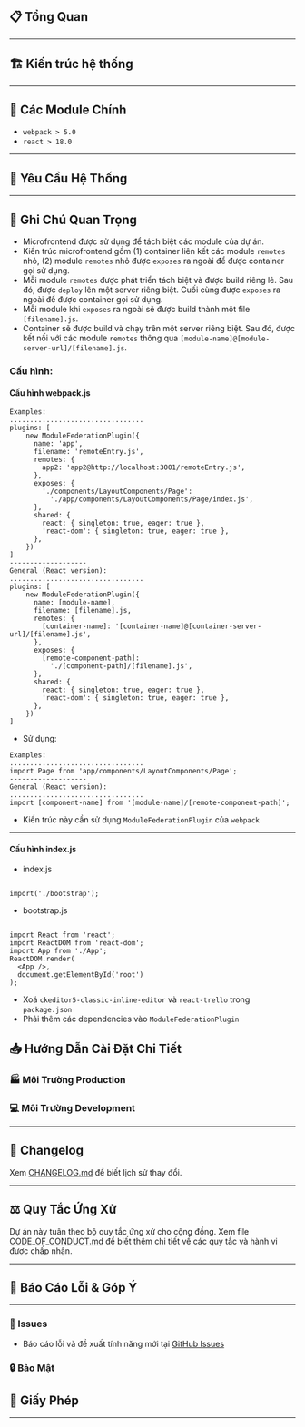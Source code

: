 ## 📋 Tổng Quan

---

## 🏗️ Kiến trúc hệ thống

---

## 🔧 Các Module Chính

- `webpack > 5.0`
- `react > 18.0`

---

## 🔧 Yêu Cầu Hệ Thống

---

## 📝 Ghi Chú Quan Trọng

- Microfrontend được sử dụng để tách biệt các module của dự án.
- Kiến trúc microfrontend gồm (1) container liên kết các module `remotes` nhỏ, (2) module `remotes` nhỏ được `exposes` ra ngoài để được container gọi sử dụng.
- Mỗi module `remotes` được phát triển tách biệt và được build riêng lẻ. Sau đó, được `deploy` lên một server riêng biệt. Cuối cùng được `exposes` ra ngoài để được container gọi sử dụng.
- Mỗi module khi `exposes` ra ngoài sẽ được build thành một file `[filename].js`.
- Container sẽ được build và chạy trên một server riêng biệt. Sau đó, được kết nối với các module `remotes` thông qua `[module-name]@[module-server-url]/[filename].js`.

### Cấu hình:

#### Cấu hình webpack.js

```
Examples:
.................................
plugins: [
    new ModuleFederationPlugin({
      name: 'app',
      filename: 'remoteEntry.js',
      remotes: {
        app2: 'app2@http://localhost:3001/remoteEntry.js',
      },
      exposes: {
        './components/LayoutComponents/Page':
          './app/components/LayoutComponents/Page/index.js',
      },
      shared: {
        react: { singleton: true, eager: true },
        'react-dom': { singleton: true, eager: true },
      },
    })
]
-------------------
General (React version):
.................................
plugins: [
    new ModuleFederationPlugin({
      name: [module-name],
      filename: [filename].js,
      remotes: {
        [container-name]: '[container-name]@[container-server-url]/[filename].js',
      },
      exposes: {
        [remote-component-path]:
          './[component-path]/[filename].js',
      },
      shared: {
        react: { singleton: true, eager: true },
        'react-dom': { singleton: true, eager: true },
      },
    })
]
```

- Sử dụng:

```
Examples:
.................................
import Page from 'app/components/LayoutComponents/Page';
-------------------
General (React version):
.................................
import [component-name] from '[module-name]/[remote-component-path]';
```

- Kiến trúc này cần sử dụng `ModuleFederationPlugin` của `webpack`

---

#### Cấu hình index.js

- index.js

```

import('./bootstrap');

```

- bootstrap.js

```

import React from 'react';
import ReactDOM from 'react-dom';
import App from './App';
ReactDOM.render(
  <App />,
  document.getElementById('root')
);

```

- Xoá `ckeditor5-classic-inline-editor` và `react-trello` trong `package.json`
- Phải thêm các dependencies vào `ModuleFederationPlugin`
## 📥 Hướng Dẫn Cài Đặt Chi Tiết

### 🏭 Môi Trường Production

### 💻 Môi Trường Development

---

## 📜 Changelog

Xem [CHANGELOG.md](CHANGELOG.md) để biết lịch sử thay đổi.

---

## ⚖️ Quy Tắc Ứng Xử

Dự án này tuân theo bộ quy tắc ứng xử cho cộng đồng. Xem file [CODE_OF_CONDUCT.md](CODE_OF_CONDUCT.md) để biết thêm chi tiết về các quy tắc và hành vi được chấp nhận.

---

## 🐛 Báo Cáo Lỗi & Góp Ý

---

### 📝 Issues

- Báo cáo lỗi và đề xuất tính năng mới tại [GitHub Issues](https://github.com/olp-dtu-2024/DTU-GreenHope/issues)

### 🔒 Bảo Mật

## 📄 Giấy Phép

---
